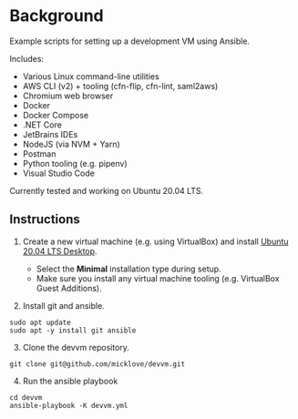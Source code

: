 # Background

Example scripts for setting up a development VM using Ansible.

Includes:
* Various Linux command-line utilities
* AWS CLI (v2) + tooling (cfn-flip, cfn-lint, saml2aws)
* Chromium web browser
* Docker
* Docker Compose
* .NET Core
* JetBrains IDEs
* NodeJS (via NVM + Yarn)
* Postman
* Python tooling (e.g. pipenv)
* Visual Studio Code

Currently tested and working on Ubuntu 20.04 LTS.

## Instructions

1. Create a new virtual machine (e.g. using VirtualBox) and install [Ubuntu 20.04 LTS Desktop](https://releases.ubuntu.com/20.04/).
   * Select the **Minimal** installation type during setup.
   * Make sure you install any virtual machine tooling (e.g. VirtualBox Guest Additions).

2. Install git and ansible.
```
sudo apt update
sudo apt -y install git ansible
```

3. Clone the devvm repository.
```
git clone git@github.com/micklove/devvm.git
```

4. Run the ansible playbook
```
cd devvm
ansible-playbook -K devvm.yml
```
